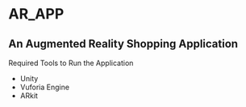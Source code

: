 # AR_APP
An Augmented Reality Shopping Application
---------------------------------------------------------
Required Tools to Run the Application
- Unity
- Vuforia Engine
- ARkit
